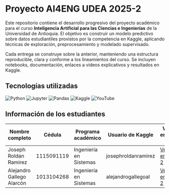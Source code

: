 # Proyecto AI4ENG UDEA 2025-2 

Este repositorio contiene el desarrollo progresivo del proyecto académico para el curso **Inteligencia Artificial para las Ciencias e Ingenierías** de la Universidad de Antioquia. El objetivo es construir un modelo predictivo sobre datos estudiantiles provistos por la competencia en Kaggle, aplicando técnicas de exploración, preprocesamiento y modelado supervisado.

Cada entrega se construye sobre la anterior, manteniendo una estructura reproducible, clara y conforme a los lineamientos del curso. Se incluyen notebooks, documentación, enlaces a videos explicativos y resultados en Kaggle.

## Tecnologías utilizadas

![Python](https://img.shields.io/badge/Python-3.10-blue?logo=python&logoColor=white)
![Jupyter](https://img.shields.io/badge/Jupyter-Notebook-orange?logo=jupyter&logoColor=white)
![Pandas](https://img.shields.io/badge/Pandas-DataFrame-lightgrey?logo=pandas&logoColor=black)
![Kaggle](https://img.shields.io/badge/Kaggle-Plataform-blue?logo=kaggle&logoColor=white)
![YouTube](https://img.shields.io/badge/YouTube-JosephRoldan-red?logo=youtube&style=flat-square)

## Información de los estudiantes

| Nombre completo             | Cédula      | Programa académico        | Usuario de Kaggle        | Video entrega 2         | Video entrega 3         |
|-----------------------------|-------------|---------------------------|--------------------------|-------------------------|-------------------------|
| Joseph Roldan Ramirez       | 1115091119  | Ingeniería en Sistemas    | josephroldanramirez      | [Ver entrega 2](https://youtu.be/lK66kDNs9Po) |   |
| Alejandro Gallego Alarcón   | 1013104268  | Ingeniería en Sistemas    | alejandrogallegoal       | [Ver entrega 2](https://youtu.be/ZhKK0jPBSu8) |   |


